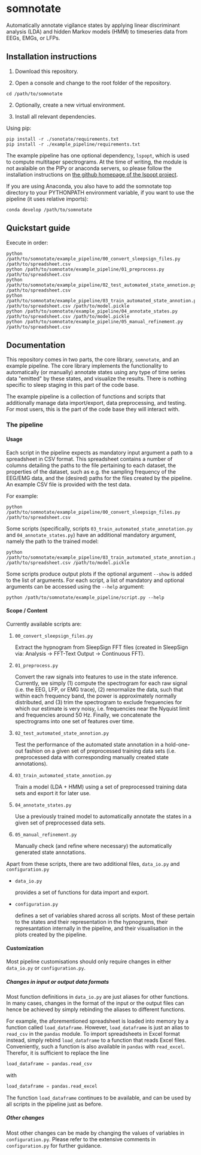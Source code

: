 # somnotate

Automatically annotate vigilance states by applying linear
discriminant analysis (LDA) and hidden Markov models (HMM) to
timeseries data from EEGs, EMGs, or LFPs.

## Installation instructions

1. Download this repository.

2. Open a console and change to the root folder of the repository.

``` shell
cd /path/to/somnotate
```

2. Optionally, create a new virtual environment.

3. Install all relevant dependencies.

Using pip:
``` shell
pip install -r ./sonotate/requirements.txt
pip install -r ./example_pipeline/requirements.txt
```

The example pipeline has one optional dependency, `lspopt`, which is
used to compute multitaper spectrograms. At the time of writing, the
module is not avalaible on the PIPy or anaconda servers, so please
follow the installation instructions on [the github homepage of the
lspopt project](https://github.com/hbldh/lspopt).

If you are using Anaconda, you also have to add the somnotate top
directory to your PYTHONPATH environment variable, if you want to use
the pipeline (it uses relative imports):

``` shell
conda develop /path/to/somnotate
```

## Quickstart guide

Execute in order:


``` shell
python /path/to/somnotate/example_pipeline/00_convert_sleepsign_files.py /path/to/spreadsheet.csv
python /path/to/somnotate/example_pipeline/01_preprocess.py /path/to/spreadsheet.csv
python /path/to/somnotate/example_pipeline/02_test_automated_state_annotion.py /path/to/spreadsheet.csv
python /path/to/somnotate/example_pipeline/03_train_automated_state_annotion.py /path/to/spreadsheet.csv /path/to/model.pickle
python /path/to/somnotate/example_pipeline/04_annotate_states.py /path/to/spreadsheet.csv /path/to/model.pickle
python /path/to/somnotate/example_pipeline/05_manual_refinement.py /path/to/spreadsheet.csv
```

## Documentation

This repository comes in two parts, the core library, `somnotate`, and
an example pipeline. The core library implements the functionality to
automatically (or manually) annotate states using any type of time
series data "emitted" by these states, and visualize the
results. There is nothing specific to sleep staging in this part of
the code base.

The example pipeline is a collection of functions and scripts that
additionally manage data import/export, data preprocessing, and
testing. For most users, this is the part of the code base they will interact with.

### The pipeline

#### Usage

Each script in the pipeline expects as mandatory input argument a path
to a spreadsheet in CSV format. This spreadsheet contains a number of
columns detailing the paths to the file pertaining to each dataset,
the properties of the dataset, such as e.g. the sampling frequency of
the EEG/EMG data, and the (desired) paths for the files created by the
pipeline. An example CSV file is provided with the test data.

For example:

``` shell
python /path/to/somnotate/example_pipeline/00_convert_sleepsign_files.py /path/to/spreadsheet.csv
```

Some scripts (specifically, scripts
`03_train_automated_state_annotation.py` and `04_annotate_states.py`)
have an additional mandatory argument, namely the path to the trained
model:

``` shell
python /path/to/somnotate/example_pipeline/03_train_automated_state_annotion.py /path/to/spreadsheet.csv /path/to/model.pickle
```

Some scripts produce output plots if the optional argument `--show` is
added to the list of arguments. For each script, a list of mandatory
and optional arguments can be accessed using the `--help` argument:

``` shell
python /path/to/somnotate/example_pipeline/script.py --help
```

#### Scope / Content

Currently available scripts are:

1. `00_convert_sleepsign_files.py`

    Extract the hypnogram from SleepSign FFT files (created in SleepSign
    via: Analysis -> FFT-Text Output -> Continuous FFT).

2. `01_preprocess.py`

    Convert the raw signals into features to use in the state
    inference. Currently, we simply (1) compute the spectrogram for
    each raw signal (i.e. the EEG, LFP, or EMG trace), (2) renormalize
    the data, such that within each frequency band, the power is
    approximately normally distributed, and (3) trim the spectrogram
    to exclude frequencies for which our estimate is very noisy,
    i.e. frequencies near the Nyquist limit and frequencies around 50
    Hz. Finally, we concatenate the spectrograms into one set of
    features over time.

3. `02_test_automated_state_annotion.py`

   Test the performance of the automated state annotation in a
   hold-one-out fashion on a given set of preprocessed training data
   sets (i.e. preprocessed data with corresponding manually created
   state annotations).

4. `03_train_automated_state_annotion.py`

   Train a model (LDA + HMM) using a set of preprocessed training data
   sets and export it for later use.

5. `04_annotate_states.py`

   Use a previously trained model to automatically annotate the states in
   a given set of preprocessed data sets.

6. `05_manual_refinement.py`

   Manually check (and refine where necessary) the automatically generated state annotations.

Apart from these scripts, there are two additional files, `data_io.py` and `configuration.py`

- `data_io.py`

    provides a set of functions for data import and export.

- `configuration.py`

    defines a set of variables shared across all scripts. Most of
    these pertain to the states and their representation in the
    hypnograms, their represantation internally in the pipeline, and
    their visualisation in the plots created by the pipeline.


#### Customization

Most pipeline customisations should only require changes in either `data_io.py` or `configuration.py`.

##### Changes in input or output data formats

Most function definitions in `data_io.py` are just aliases for other
functions. In many cases, changes in the format of the input or the
output files can hence be achieved by simply rebinding the aliases to
different functions.

For example, the aforementioned spreadsheet is loaded into memory by a
function called `load_dataframe`. However, `load_dataframe` is just an
alias to `read_csv` in the `pandas` module. To import spreadsheets in
Excel format instead, simply rebind `load_dataframe` to a function
that reads Excel files. Conveniently, such a function is also
available in `pandas` with `read_excel`. Therefor, it is sufficient to
replace the line


``` python
load_dataframe = pandas.read_csv
```

with

``` python
load_dataframe = pandas.read_excel
```

The function `load_dataframe` continues to be available, and can be
used by all scripts in the pipeline just as before.


##### Other changes

Most other changes can be made by changing the values of variables in
`configuration.py`. Please refer to the extensive comments in
`configuration.py` for further guidance.
